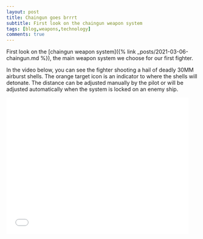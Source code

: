 ```yaml
---
layout: post
title: Chaingun goes brrrt
subtitle: First look on the chaingun weapon system
tags: [blog,weapons,technology]
comments: true
---
```


First look on the [chaingun weapon system]({% link _posts/2021-03-06-chaingun.md %}), the main weapon system we choose for our first fighter.

In the video below, you can see the fighter shooting a hail of deadly 30MM airburst shells. The orange target icon is an indicator to where the shells will detonate.
The distance can be adjusted manually by the pilot or will be adjusted automatically when the system is locked on an enemy ship.   
  
<iframe width="480" height="360" src="/assets/img/Chaingun.webm" frameborder="0"> </iframe>
